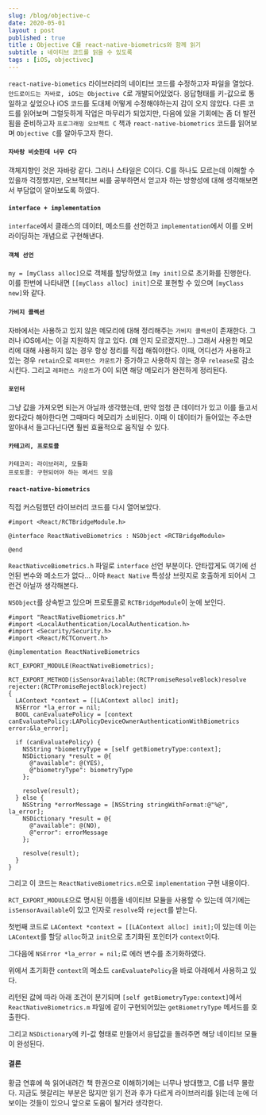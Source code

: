 ```yaml
---
slug: /blog/objective-c
date: 2020-05-01
layout : post
published : true
title : Objective C를 react-native-biometrics와 함께 읽기
subtitle : 네이티브 코드를 읽을 수 있도록
tags : [iOS, objectivec]
---
```

  
`react-native-biometics` 라이브러리의 네이티브 코드를 수정하고자 파일을 열었다. `안드로이드는 자바로, iOS는 Objective C`로 개발되어있었다.
응답형태를 키-값으로 통일하고 싶었으나 iOS 코드를 도대체 어떻게 수정해야하는지 감이 오지 않았다. 다른 코드를 읽어보며 그럴듯하게 작업은 마무리가 되었지만,
다음에 있을 기회에는 좀 더 발전됨을 준비하고자 `프로그래밍 오브젝트 C` 책과 `react-native-biometrics` 코드를 읽어보며 `Objective C`를 알아두고자 한다.
  
#### `자바랑 비슷한데 너무 C다`
객체지향인 것은 자바랑 같다. 그러나 스타일은 C이다. C를 하나도 모르는데 이해할 수 있을까 걱정했지만, 오브젝티브 씨를 공부하면서 얻고자 하는 방향성에 대해 생각해보면서 부담없이 알아보도록 하였다.
  
#### `interface + implementation`
`interface`에서 클래스의 데이터, 메소드를 선언하고 `implementation`에서 이를 오버라이딩하는 개념으로 구현해낸다.
  
#### `객체 선언`
`my = [myClass alloc]`으로 객체를 할당하였고 `[my init]`으로 초기화를 진행한다.
이를 한번에 나타내면 `[[myClass alloc] init]`으로 표현할 수 있으며 `[myClass new]`와 같다.
  
#### `가비지 콜렉션`
자바에서는 사용하고 있지 않은 메모리에 대해 정리해주는 `가비지 콜렉션`이 존재한다. 그러나 iOS에서는 이걸 지원하지 않고 있다. (왜 인지 모르겠지만...)
그래서 사용한 메모리에 대해 사용하지 않는 경우 항상 정리를 직접 해줘야한다. 이때, 어디선가 사용하고 있는 경우 `retain`으로 `레퍼런스 카운트`가 증가하고 사용하지 않는 경우 `release`로 감소시킨다. 그리고 `레퍼런스 카운트`가 0이 되면 해당 메모리가 완전하게 정리된다.
  
#### `포인터`
그냥 값을 가져오면 되는거 아닐까 생각했는데, 만약 엄청 큰 데이터가 있고 이를 들고서 왔다갔다 해야한다면 그때마다 메모리가 소비된다.
이때 이 데이터가 들어있는 주소만 알아내서 들고다닌다면 훨씬 효율적으로 움직일 수 있다.

#### `카테고리, 프로토콜`
```
카테코리: 라이브러리, 모듈화
프로토콜: 구현되어야 하는 메서드 모음
```
  
#### `react-native-biometrics`
직접 커스텀했던 라이브러리 코드를 다시 열어보았다.
```
#import <React/RCTBridgeModule.h>

@interface ReactNativeBiometrics : NSObject <RCTBridgeModule>

@end
```
`ReactNativceBiometrics.h` 파일로 `interface` 선언 부분이다. 안타깝게도 여기에 선언된 변수와 메소드가 없다... 아마 `React Native` 특성상 브릿지로 호출하게 되어서 그런건 아닐까 생각해본다. 

`NSObject`를 상속받고 있으며 프로토콜로 `RCTBridgeModule`이 눈에 보인다.
  
```
#import "ReactNativeBiometrics.h"
#import <LocalAuthentication/LocalAuthentication.h>
#import <Security/Security.h>
#import <React/RCTConvert.h>

@implementation ReactNativeBiometrics

RCT_EXPORT_MODULE(ReactNativeBiometrics);

RCT_EXPORT_METHOD(isSensorAvailable:(RCTPromiseResolveBlock)resolve rejecter:(RCTPromiseRejectBlock)reject)
{
  LAContext *context = [[LAContext alloc] init];
  NSError *la_error = nil;
  BOOL canEvaluatePolicy = [context canEvaluatePolicy:LAPolicyDeviceOwnerAuthenticationWithBiometrics error:&la_error];

  if (canEvaluatePolicy) {
    NSString *biometryType = [self getBiometryType:context];
    NSDictionary *result = @{
      @"available": @(YES),
      @"biometryType": biometryType
    };

    resolve(result);
  } else {
    NSString *errorMessage = [NSString stringWithFormat:@"%@", la_error];
    NSDictionary *result = @{
      @"available": @(NO),
      @"error": errorMessage
    };

    resolve(result);
  }
}
```
그리고 이 코드는 `ReactNativeBiometrics.m`으로 `implementation` 구현 내용이다.

`RCT_EXPORT_MODULE`으로 명시된 이름올 네이티브 모듈을 사용할 수 있는데 여기에는 `isSensorAvailable`이 있고 인자로 `resolve`와 `reject`를 받는다.

첫번째 코드로 `LAContext *context = [[LAContext alloc] init];`이 있는데 이는 `LAContext`를 할당 `alloc`하고 `init`으로 초기화된 포인터가 `context`이다.

그다음에 `NSError *la_error = nil;`로 에러 변수를 초기화하였다.

위에서 초기화한 `context`의 메소드 `canEvaluatePolicy`을 바로 아래에서 사용하고 있다.
 
리턴된 값에 따라 아래 조건이 분기되며 `[self getBiometryType:context]`에서 `ReactNativeBiometrics.m` 파일에 같이 구현되어있는 `getBiometryType` 메서드를 호출한다. 
 
그리고 `NSDictionary`에 키-값 형태로 만들어서 응답값을 돌려주면 해당 네이티브 모듈이 완성된다.
  
#### 결론 
황금 연휴에 쓱 읽어내려간 책 한권으로 이해하기에는 너무나 방대했고, C를 너무 몰랐다. 지금도 헷갈리는 부분은 많지만 읽기 전과 후가 다르게 라이브러리를 읽는데 눈에 더 보이는 것들이 있으니 앞으로 도움이 될거라 생각한다.
